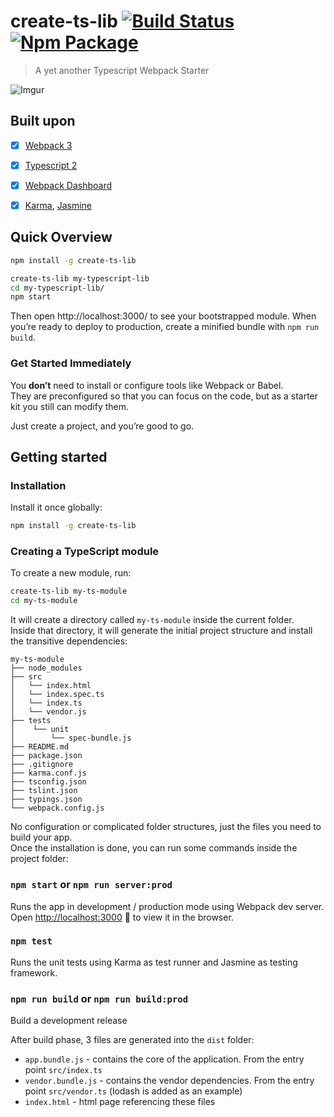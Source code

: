 # create-ts-lib [![Build Status](https://img.shields.io/travis/emyann/typescript-webpack-starter.svg)](https://travis-ci.org/emyann/typescript-webpack-starter) [![Npm Package](https://img.shields.io/npm/v/create-ts-lib.svg)](https://www.npmjs.com/package/create-ts-lib)

> A yet another Typescript Webpack Starter

![Imgur](https://i.imgur.com/sj1kwB9.gif)


## Built upon

- [x] [Webpack 3](https://webpack.js.org/)
- [x] [Typescript 2](https://blogs.msdn.microsoft.com/typescript/2016/07/11/announcing-typescript-2-0-beta/)
- [x] [Webpack Dashboard](https://github.com/FormidableLabs/webpack-dashboard)
- [x] [Karma](https://karma-runner.github.io/1.0/index.html), [Jasmine](https://jasmine.github.io/)


## Quick Overview

```sh
npm install -g create-ts-lib

create-ts-lib my-typescript-lib
cd my-typescript-lib/
npm start
```

Then open http://localhost:3000/ to see your bootstrapped module.
When you’re ready to deploy to production, create a minified bundle with `npm run build`.

### Get Started Immediately

You **don’t** need to install or configure tools like Webpack or Babel.<br>
They are preconfigured so that you can focus on the code, but as a starter kit you still can modify them.

Just create a project, and you’re good to go.

## Getting started

### Installation

Install it once globally:

```sh
npm install -g create-ts-lib
```

### Creating a TypeScript module

To create a new module, run:

```sh
create-ts-lib my-ts-module
cd my-ts-module
```

It will create a directory called `my-ts-module` inside the current folder.<br>
Inside that directory, it will generate the initial project structure and install the transitive dependencies:

```
my-ts-module
├── node_modules
├── src
│   └── index.html
│   └── index.spec.ts
│   └── index.ts
│   └── vendor.js
├── tests
│    └── unit
│        └── spec-bundle.js
├── README.md
├── package.json
├── .gitignore
├── karma.conf.js
├── tsconfig.json
├── tslint.json
├── typings.json
└── webpack.config.js
```

No configuration or complicated folder structures, just the files you need to build your app.<br>
Once the installation is done, you can run some commands inside the project folder:

### `npm start` or `npm run server:prod`

Runs the app in development / production mode using Webpack dev server.
Open [http://localhost:3000](http://localhost:3000) 🎉 to view it in the browser.

### `npm test`

Runs the unit tests using Karma as test runner and Jasmine as testing framework.

### `npm run build` or `npm run build:prod`
Build a development release

After build phase, 3 files are generated into the `dist` folder:
- `app.bundle.js` - contains the core of the application. From the entry point `src/index.ts`
- `vendor.bundle.js` - contains the vendor dependencies. From the entry point `src/vendor.ts` (lodash is added as an example)
- `index.html` - html page referencing these files
